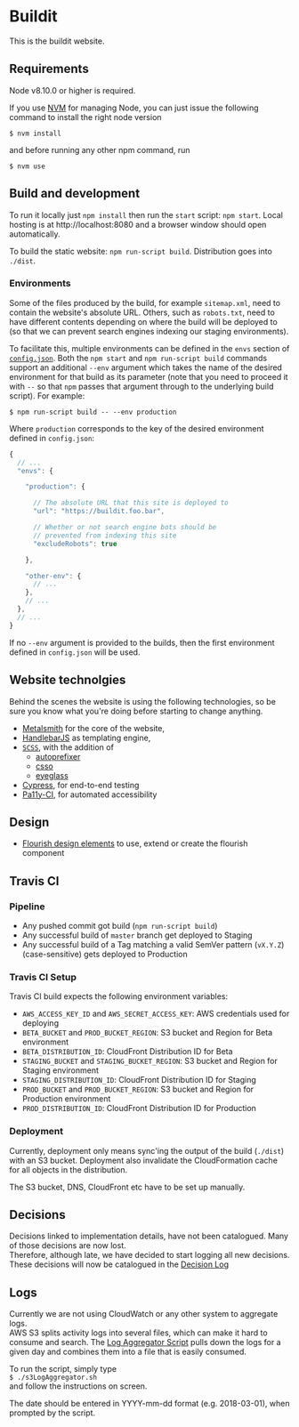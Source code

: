 # Buildit

This is the buildit website.

## Requirements

Node v8.10.0 or higher is required.

If you use [NVM](https://github.com/creationix/nvm) for managing Node, you can just issue the following command to install the right node version

    $ nvm install

and before running any other npm command, run

    $ nvm use

## Build and development

To run it locally just `npm install` then run the `start` script: `npm start`. Local hosting is at http://localhost:8080 and a browser window should open automatically.

To build the static website: `npm run-script build`. Distribution goes into `./dist`.

### Environments

Some of the files produced by the build, for example `sitemap.xml`, need to contain the website's absolute URL. Others, such as `robots.txt`, need to have different contents depending on where the build will be deployed to (so that we can prevent search engines indexing our staging environments).

To facilitate this, multiple environments can be defined in the `envs` section of [`config.json`](./config.json). Both the `npm start` and `npm run-script build` commands support an additional `--env` argument which takes the name of the desired environment for that build as its parameter (note that you need to proceed it with `--` so that `npm` passes that argument through to the underlying build script). For example:

    $ npm run-script build -- --env production

Where `production` corresponds to the key of the desired environment defined in `config.json`:

```js
{
  // ...
  "envs": {

    "production": {

      // The absolute URL that this site is deployed to
      "url": "https://buildit.foo.bar",

      // Whether or not search engine bots should be
      // prevented from indexing this site
      "excludeRobots": true

    },

    "other-env": {
      // ...
    },
    // ...
  },
  // ...
}
```

If no `--env` argument is provided to the builds, then the first environment defined in `config.json` will be used.

## Website technolgies

Behind the scenes the website is using the following technologies, so be sure you know what you're doing before starting to change anything.

* [Metalsmith](http://metalsmith.io) for the core of the website,
* [HandlebarJS](https://handlebarsjs.com/) as templating engine,
* [`SCSS`](http://sass-lang.com/), with the addition of
  * [autoprefixer](https://github.com/postcss/autoprefixer)
  * [csso](https://github.com/css/csso)
  * [eyeglass](https://github.com/sass-eyeglass/eyeglass)
* [Cypress](docs/tests.md), for end-to-end testing
* [Pa11y-CI](docs/tests.md), for automated accessibility

## Design
* [Flourish design elements](docs/flourishes.md) to use, extend or create the flourish component

## Travis CI

### Pipeline

* Any pushed commit got build (`npm run-script build`)
* Any successful build of `master` branch get deployed to Staging
* Any successful build of a Tag matching a valid SemVer pattern (`vX.Y.Z`) (case-sensitive) gets deployed to Production

### Travis CI Setup

Travis CI build expects the following environment variables:

* `AWS_ACCESS_KEY_ID` and `AWS_SECRET_ACCESS_KEY`: AWS credentials used for deploying
* `BETA_BUCKET` and `PROD_BUCKET_REGION`: S3 bucket and Region for Beta environment
* `BETA_DISTRIBUTION_ID`: CloudFront Distribution ID for Beta
* `STAGING_BUCKET` and `STAGING_BUCKET_REGION`: S3 bucket and Region for Staging environment
* `STAGING_DISTRIBUTION_ID`: CloudFront Distribution ID for Staging
* `PROD_BUCKET` and `PROD_BUCKET_REGION`: S3 bucket and Region for Production environment
* `PROD_DISTRIBUTION_ID`: CloudFront Distribution ID for Production

### Deployment

Currently, deployment only means sync'ing the output of the build (`./dist`) with an S3 bucket.
Deployment also invalidate the CloudFormation cache for all objects in the distribution.

The S3 bucket, DNS, CloudFront etc have to be set up manually.

## Decisions

Decisions linked to implementation details, have not been catalogued. Many of those decisions are now lost.  
Therefore, although late, we have decided to start logging all new decisions. These decisions will now be catalogued in the [Decision Log](docs/DECISIONLOG.md)

## Logs

Currently we are not using CloudWatch or any other system to aggregate logs.  
AWS S3 splits activity logs into several files, which can make it hard to consume and search. The [Log Aggregator Script](./logAggregator.sh) pulls down the logs for a given day and combines them into a file that is easily consumed.

To run the script, simply type  
`$ ./s3LogAggregator.sh`  
and follow the instructions on screen.

The date should be entered in YYYY-mm-dd format (e.g. 2018-03-01), when prompted by the script.
